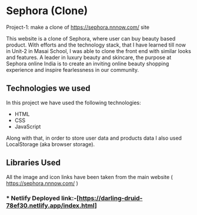 # Sephora (Clone)

Project-1: make a clone of https://sephora.nnnow.com/ site

This website is a clone of Sephora, where user can buy beauty based product. With efforts and the technology stack, that I have learned till now in Unit-2 in Masai School, I was able to clone the front end with similar looks and features. A leader in luxury beauty and skincare, the purpose at Sephora online India is to create an inviting online beauty shopping experience and inspire fearlessness in our community.

## Technologies we used

In this project we have used the following technologies:

- HTML
- CSS
- JavaScript

Along with that, in order to store user data and products data I also used LocalStorage (aka browser storage).

## Libraries Used

All the image and icon links have been taken from the main website ( https://sephora.nnnow.com/ )

### * Netlify Deployed link:-[https://darling-druid-78ef30.netlify.app/index.html]
